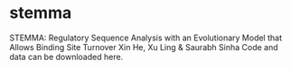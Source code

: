 # stemma
STEMMA: Regulatory Sequence Analysis with an Evolutionary Model that Allows Binding Site Turnover
Xin He, Xu Ling & Saurabh Sinha
Code and data can be downloaded here.
